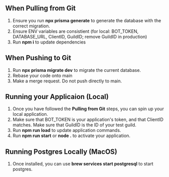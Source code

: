 ## When Pulling from Git
1) Ensure you run **npx prisma generate** to generate the database with the correct migration.
2) Ensure ENV variables are consistient (for local: BOT_TOKEN, DATABASE_URL, ClientID, GuildID; remove GuildID in production)
3) Run **npm i** to update dependencies

## When Pushing to Git
1) Run **npx prisma migrate dev** to migrate the current database.
2) Rebase your code onto main
3) Make a merge request. Do not push directly to main.

## Running your Applicaion (Local)
1) Once you have followed the **Pulling from Git** steps, you can spin up your local application.
2) Make sure that BOT_TOKEN is your application's token, and that ClientID matches. Make sure that GuildID is the ID of your test guild.
3) Run **npm run load** to update application commands.
4) Run **npm run start** or **node .** to activate your application.

## Running Postgres Locally (MacOS)

1) Once installed, you can use **brew services start postgresql** to start postgres.
